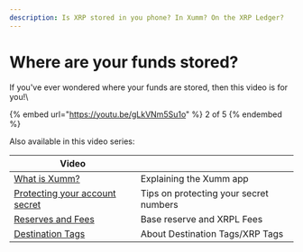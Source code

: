 ```yaml
---
description: Is XRP stored in you phone? In Xumm? On the XRP Ledger?
---
```


# Where are your funds stored?

If you've ever wondered where your funds are stored, then this video is for you!\


{% embed url="https://youtu.be/gLkVNm5Su1o" %}
2 of 5
{% endembed %}

Also available in this video series:

| Video                                                                                             |                                        |
| ------------------------------------------------------------------------------------------------- | -------------------------------------- |
| [What is Xumm?](what-is-xumm.md)                                                                  | Explaining the Xumm app                |
| [Protecting your account secret](how-can-you-access-your-xrpl-account.md)                         | Tips on protecting your secret numbers |
| [Reserves and Fees](../xrp-ledger-resources/xrp-ledger-concepts/reserves-and-fees-on-the-xrpl.md) | Base reserve and XRPL Fees             |
| [Destination Tags](../learning-more-about-xumm/destination-tags.md)                               | About Destination Tags/XRP Tags        |

